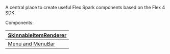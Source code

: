 A central place to create useful Flex Spark components based on the Flex 4 SDK.

Components:

|[SkinnableItemRenderer](http://code.google.com/p/sparkcomponents/wiki/SkinnableItemRenderer)|
|:-------------------------------------------------------------------------------------------|
|[Menu and MenuBar](http://code.google.com/p/sparkcomponents/wiki/Menu_and_MenuBar)|